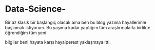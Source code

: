 # Data-Science-
  
  Bir az klasik bir başlangıç olacak ama ben bu blog yazıma hayallerimle başlamak istiyorum. Bu yaşıma kadar yaptığım tüm araştırmalarla birlikte öğrendiğim tüm yeni 
  
  bilgiler beni hayata karşı hayalperest yaklaşmaya itti.
  

